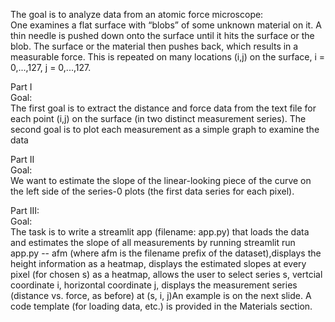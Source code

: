 
The goal is to analyze data from an atomic force microscope:  
One examines a flat surface with “blobs” of some unknown material on it.
A thin needle is pushed down onto the surface until it hits the surface or the blob.
The surface or the material then pushes back, which results in a measurable force. This is repeated on many locations (i,j) on the surface, i = 0,...,127, j = 0,...,127.
       
Part I  
Goal:  
The first goal is to extract the distance and force data from the text file
for each point (i,j) on the surface (in two distinct measurement series).
The second goal is to plot each measurement as a simple graph to examine the data

Part II  
Goal:  
We want to estimate the slope of the linear-looking piece of the curve on the left side of the series-0 plots (the first data series for each pixel).


Part III:  
Goal:  
The task is to write a streamlit app (filename: app.py) that loads the data and estimates the slope of all measurements by running streamlit run app.py -- afm (where afm is the filename prefix of the dataset),displays the height information as a heatmap, displays the estimated slopes at every pixel (for chosen s) as a heatmap, allows the user to select series s, vertcial coordinate i, horizontal coordinate j, displays the measurement series (distance vs. force, as before) at (s, i, j)An example is on the next slide. A code template (for loading data, etc.) is provided in the Materials section.
